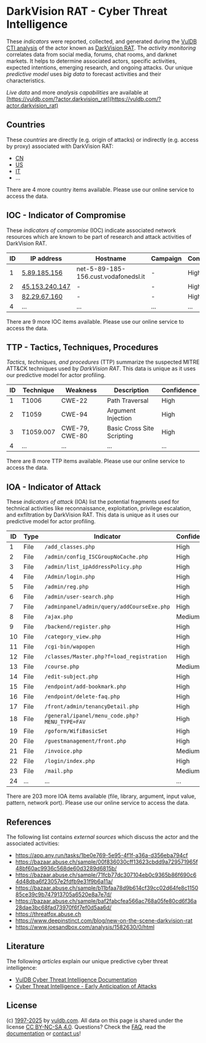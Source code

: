 # DarkVision RAT - Cyber Threat Intelligence

These _indicators_ were reported, collected, and generated during the [VulDB CTI analysis](https://vuldb.com/?kb.cti) of the actor known as [DarkVision RAT](https://vuldb.com/?actor.darkvision_rat). The _activity monitoring_ correlates data from social media, forums, chat rooms, and darknet markets. It helps to determine associated actors, specific activities, expected intentions, emerging research, and ongoing attacks. Our unique _predictive model_ uses _big data_ to forecast activities and their characteristics.

_Live data_ and more _analysis capabilities_ are available at [https://vuldb.com/?actor.darkvision_rat](https://vuldb.com/?actor.darkvision_rat)

## Countries

These _countries_ are directly (e.g. origin of attacks) or indirectly (e.g. access by proxy) associated with DarkVision RAT:

* [CN](https://vuldb.com/?country.cn)
* [US](https://vuldb.com/?country.us)
* [IT](https://vuldb.com/?country.it)
* ...

There are 4 more country items available. Please use our online service to access the data.

## IOC - Indicator of Compromise

These _indicators of compromise_ (IOC) indicate associated network resources which are known to be part of research and attack activities of DarkVision RAT.

ID | IP address | Hostname | Campaign | Confidence
-- | ---------- | -------- | -------- | ----------
1 | [5.89.185.156](https://vuldb.com/?ip.5.89.185.156) | net-5-89-185-156.cust.vodafonedsl.it | - | High
2 | [45.153.240.147](https://vuldb.com/?ip.45.153.240.147) | - | - | High
3 | [82.29.67.160](https://vuldb.com/?ip.82.29.67.160) | - | - | High
4 | ... | ... | ... | ...

There are 9 more IOC items available. Please use our online service to access the data.

## TTP - Tactics, Techniques, Procedures

_Tactics, techniques, and procedures_ (TTP) summarize the suspected MITRE ATT&CK techniques used by _DarkVision RAT_. This data is unique as it uses our predictive model for actor profiling.

ID | Technique | Weakness | Description | Confidence
-- | --------- | -------- | ----------- | ----------
1 | T1006 | CWE-22 | Path Traversal | High
2 | T1059 | CWE-94 | Argument Injection | High
3 | T1059.007 | CWE-79, CWE-80 | Basic Cross Site Scripting | High
4 | ... | ... | ... | ...

There are 8 more TTP items available. Please use our online service to access the data.

## IOA - Indicator of Attack

These _indicators of attack_ (IOA) list the potential fragments used for technical activities like reconnaissance, exploitation, privilege escalation, and exfiltration by DarkVision RAT. This data is unique as it uses our predictive model for actor profiling.

ID | Type | Indicator | Confidence
-- | ---- | --------- | ----------
1 | File | `/add_classes.php` | High
2 | File | `/admin/config_ISCGroupNoCache.php` | High
3 | File | `/admin/list_ipAddressPolicy.php` | High
4 | File | `/Admin/login.php` | High
5 | File | `/admin/reg.php` | High
6 | File | `/admin/user-search.php` | High
7 | File | `/adminpanel/admin/query/addCourseExe.php` | High
8 | File | `/ajax.php` | Medium
9 | File | `/backend/register.php` | High
10 | File | `/category_view.php` | High
11 | File | `/cgi-bin/wapopen` | High
12 | File | `/classes/Master.php?f=load_registration` | High
13 | File | `/course.php` | Medium
14 | File | `/edit-subject.php` | High
15 | File | `/endpoint/add-bookmark.php` | High
16 | File | `/endpoint/delete-faq.php` | High
17 | File | `/front/admin/tenancyDetail.php` | High
18 | File | `/general/ipanel/menu_code.php?MENU_TYPE=FAV` | High
19 | File | `/goform/WifiBasicSet` | High
20 | File | `/guestmanagement/front.php` | High
21 | File | `/invoice.php` | Medium
22 | File | `/login/index.php` | High
23 | File | `/mail.php` | Medium
24 | ... | ... | ...

There are 203 more IOA items available (file, library, argument, input value, pattern, network port). Please use our online service to access the data.

## References

The following list contains _external sources_ which discuss the actor and the associated activities:

* https://app.any.run/tasks/1be0e769-5e95-4f1f-a36a-d356eba794cf
* https://bazaar.abuse.ch/sample/00f836030cff13623cbdd9a729571965f48bf60ac9936c568de60d3289d6815b/
* https://bazaar.abuse.ch/sample/71fcb77dc307104eb0c9365b86f690c64d48dba6f23057e2fdfb9e31f9b6a11a/
* https://bazaar.abuse.ch/sample/b11bfaa78d9b614cf39cc02d64fe8c115085ce39c9b747913705a6520e8a7e7d/
* https://bazaar.abuse.ch/sample/baf2fabcfea566ac768a05fe80cd6f36a28dae3bc68fad73970f6f7ef0d5aa6d/
* https://threatfox.abuse.ch
* https://www.deepinstinct.com/blog/new-on-the-scene-darkvision-rat
* https://www.joesandbox.com/analysis/1582630/0/html

## Literature

The following _articles_ explain our unique predictive cyber threat intelligence:

* [VulDB Cyber Threat Intelligence Documentation](https://vuldb.com/?kb.cti)
* [Cyber Threat Intelligence - Early Anticipation of Attacks](https://www.scip.ch/en/?labs.20201022)

## License

(c) [1997-2025](https://vuldb.com/?kb.changelog) by [vuldb.com](https://vuldb.com/?kb.about). All data on this page is shared under the license [CC BY-NC-SA 4.0](https://creativecommons.org/licenses/by-nc-sa/4.0/). Questions? Check the [FAQ](https://vuldb.com/?kb.faq), read the [documentation](https://vuldb.com/?kb) or [contact us](https://vuldb.com/?contact)!
